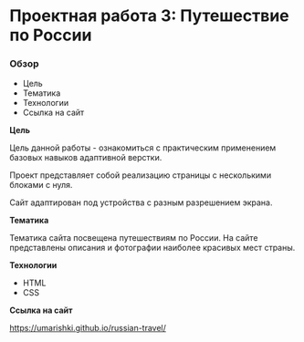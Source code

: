 # Проектная работа 3: Путешествие по России

### Обзор
* Цель
* Тематика
* Технологии
* Ссылка на сайт

**Цель**

Цель данной работы - ознакомиться с практическим применением базовых навыков адаптивной верстки.

Проект представляет собой реализацию страницы с несколькими блоками с нуля.

Сайт адаптирован под устройства с разным разрешением экрана.

**Тематика**

Тематика сайта посвещена путешествиям по России. На сайте представлены описания и фотографии наиболее красивых мест страны.  

**Технологии**

* HTML
* CSS

**Ссылка на сайт**

https://umarishki.github.io/russian-travel/